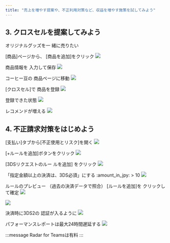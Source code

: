 ```yaml
---
title: "売上を増やす提案や、不正利用対策など、収益を増やす施策を試してみよう"
---
```



## 3. クロスセルを提案してみよう

オリジナルグッズを一 緒に売りたい

[商品]ページから、 [商品を追加]をクリック
![](https://storage.googleapis.com/zenn-user-upload/b3044b11a789-20230525.png)

商品情報を 入力して保存
![](https://storage.googleapis.com/zenn-user-upload/9d89c108e8bb-20230525.png)

コーヒー豆の 商品ページに移動
![](https://storage.googleapis.com/zenn-user-upload/20cf26d0777b-20230525.png)

[クロスセル]で 商品を登録
![](https://storage.googleapis.com/zenn-user-upload/0d43e1212eba-20230525.png)

登録できた状態
![](https://storage.googleapis.com/zenn-user-upload/95b13159d738-20230525.png)

レコメンドが増える
![](https://storage.googleapis.com/zenn-user-upload/905e431f28c1-20230525.png)

## 4. 不正請求対策をはじめよう

[支払い]タブから[不正使用とリスク]を開く
![](https://storage.googleapis.com/zenn-user-upload/c5e04cf46e2b-20230525.png)

[+ルールを追加]ボタンをクリック
![](https://storage.googleapis.com/zenn-user-upload/a4a9cef6bca2-20230525.png)

[3DSリクエストのルー ルを追加] をクリック
![](https://storage.googleapis.com/zenn-user-upload/1bd587da67c8-20230525.png)

「指定金額以上の決済は、3DS必須」にする :amount_in_jpy: > 10
![](https://storage.googleapis.com/zenn-user-upload/db8b71fedf06-20230525.png)

ルールのプレビュー （過去の決済データで照合）
[ルールを追加]を クリックして確定
![](https://storage.googleapis.com/zenn-user-upload/7ba160cf412d-20230525.png)

![](https://storage.googleapis.com/zenn-user-upload/76410a2245e5-20230525.png)

決済時に3DS2の 認証が入るように
![](https://storage.googleapis.com/zenn-user-upload/3b71d7fb5793-20230525.png)

パフォーマンスレポートは最大24時間遅延する
![](https://storage.googleapis.com/zenn-user-upload/76410a2245e5-20230525.png)

:::message
Radar for Teamsは有料
:::